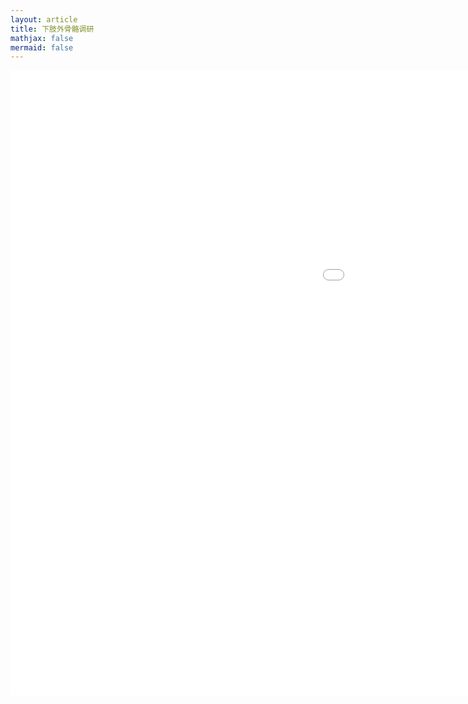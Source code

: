 ```yaml
---
layout: article
title: 下肢外骨骼调研
mathjax: false
mermaid: false
---
```


<center><embed src="/assets/下肢外骨骼调研.pdf" width="1600" height="1000" ></center>